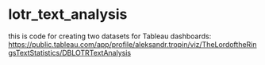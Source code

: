# lotr_text_analysis

this is code for creating two datasets for Tableau dashboards: https://public.tableau.com/app/profile/aleksandr.tropin/viz/TheLordoftheRingsTextStatistics/DBLOTRTextAnalysis
